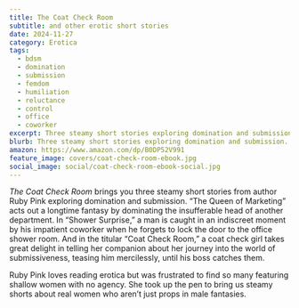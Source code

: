 ```yaml
---
title: The Coat Check Room
subtitle: and other erotic short stories
date: 2024-11-27
category: Erotica
tags:
  - bdsm
  - domination
  - submission
  - femdom
  - humiliation
  - reluctance
  - control
  - office
  - coworker
excerpt: Three steamy short stories exploring domination and submission.
blurb: Three steamy short stories exploring domination and submission.
amazon: https://www.amazon.com/dp/B0DP52V991
feature_image: covers/coat-check-room-ebook.jpg
social_image: social/coat-check-room-ebook-social.jpg
---
```


_The Coat Check Room_ brings you three steamy short stories from author Ruby Pink exploring domination and submission. “The Queen of Marketing” acts out a longtime fantasy by dominating the insufferable head of another department. In “Shower Surprise,” a man is caught in an indiscreet moment by his impatient coworker when he forgets to lock the door to the office shower room. And in the titular “Coat Check Room,” a coat check girl takes great delight in telling her companion about her journey into the world of submissiveness, teasing him mercilessly, until his boss catches them.

Ruby Pink loves reading erotica but was frustrated to find so many featuring shallow women with no agency. She took up the pen to bring us steamy shorts about real women who aren’t just props in male fantasies.
